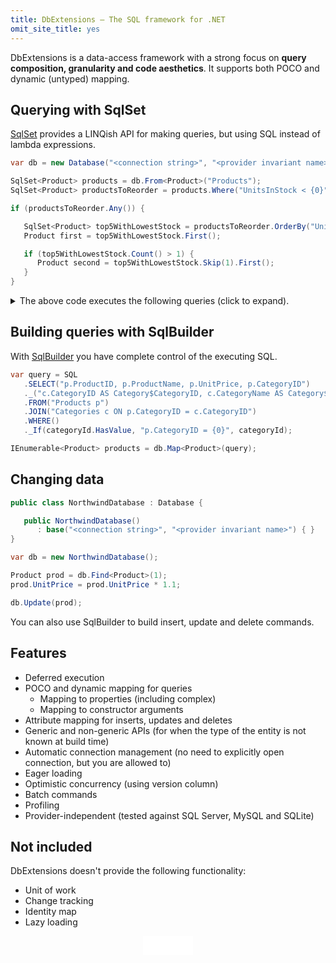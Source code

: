 ```yaml
---
title: DbExtensions — The SQL framework for .NET
omit_site_title: yes
---
```


DbExtensions is a data-access framework with a strong focus on **query composition, granularity and code aesthetics**. It supports both POCO and dynamic (untyped) mapping.

Querying with SqlSet
--------------------
[SqlSet](docs/SqlSet.html) provides a LINQish API for making queries, but using SQL instead of lambda expressions.

```csharp
var db = new Database("<connection string>", "<provider invariant name>");

SqlSet<Product> products = db.From<Product>("Products");
SqlSet<Product> productsToReorder = products.Where("UnitsInStock < {0}", 10);

if (productsToReorder.Any()) {

   SqlSet<Product> top5WithLowestStock = productsToReorder.OrderBy("UnitsInStock").Take(5);
   Product first = top5WithLowestStock.First();

   if (top5WithLowestStock.Count() > 1) {
      Product second = top5WithLowestStock.Skip(1).First();
   }
}
```

<details markdown="1">
<summary>The above code executes the following queries (click to expand).</summary>

```sql
SELECT (CASE WHEN EXISTS (
   SELECT *
   FROM Products
   WHERE UnitsInStock < @p0) THEN 1 ELSE 0 END)
-- @p0: Input Int32 (Size = 0) [10]
-- [-1] records affected.
SELECT *
FROM (
   SELECT *
   FROM Products
   WHERE UnitsInStock < @p0
   ORDER BY UnitsInStock
   LIMIT @p1) dbex_set5
LIMIT @p2
-- @p0: Input Int32 (Size = 0) [10]
-- @p1: Input Int32 (Size = 0) [5]
-- @p2: Input Int32 (Size = 0) [1]
-- [-1] records affected.
SELECT COUNT(*)
FROM (
   SELECT *
   FROM Products
   WHERE UnitsInStock < @p0
   ORDER BY UnitsInStock
   LIMIT @p1) dbex_count
-- @p0: Input Int32 (Size = 0) [10]
-- @p1: Input Int32 (Size = 0) [5]
-- [-1] records affected.
SELECT *
FROM (
   SELECT *
   FROM Products
   WHERE UnitsInStock < @p0
   ORDER BY UnitsInStock
   LIMIT @p1) dbex_set6
LIMIT @p2
OFFSET @p3
-- @p0: Input Int32 (Size = 0) [10]
-- @p1: Input Int32 (Size = 0) [5]
-- @p2: Input Int32 (Size = 0) [1]
-- @p3: Input Int32 (Size = 0) [1]
-- [-1] records affected.
```

</details>

Building queries with SqlBuilder
--------------------------------
With [SqlBuilder](docs/SqlBuilder.html) you have complete control of the executing SQL.

```csharp
var query = SQL
   .SELECT("p.ProductID, p.ProductName, p.UnitPrice, p.CategoryID")
   ._("c.CategoryID AS Category$CategoryID, c.CategoryName AS Category$CategoryName")
   .FROM("Products p")
   .JOIN("Categories c ON p.CategoryID = c.CategoryID")
   .WHERE()
   ._If(categoryId.HasValue, "p.CategoryID = {0}", categoryId);

IEnumerable<Product> products = db.Map<Product>(query);
```

Changing data
-------------
```csharp
public class NorthwindDatabase : Database {

   public NorthwindDatabase() 
      : base("<connection string>", "<provider invariant name>") { }
}

var db = new NorthwindDatabase();

Product prod = db.Find<Product>(1);
prod.UnitPrice = prod.UnitPrice * 1.1;

db.Update(prod);
```
You can also use SqlBuilder to build insert, update and delete commands.

Features
--------
- Deferred execution
- POCO and dynamic mapping for queries
  - Mapping to properties (including complex)
  - Mapping to constructor arguments
- Attribute mapping for inserts, updates and deletes
- Generic and non-generic APIs (for when the type of the entity is not known at build time)
- Automatic connection management (no need to explicitly open connection, but you are allowed to)
- Eager loading
- Optimistic concurrency (using version column)
- Batch commands
- Profiling
- Provider-independent (tested against SQL Server, MySQL and SQLite)

Not included
------------------------
DbExtensions doesn't provide the following functionality:

- Unit of work
- Change tracking
- Identity map
- Lazy loading

<div style="text-align: center">
   <iframe src="/github-btn.html?user={{site.github.owner_name}}&repo=DbExtensions&type=star&size=large" frameborder="0" scrolling="0" width="80px" height="30px"></iframe>
</div>
